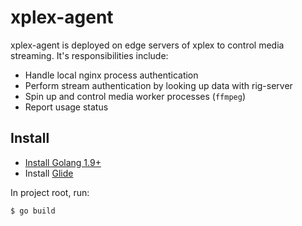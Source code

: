 # xplex-agent

xplex-agent is deployed on edge servers of xplex to control media streaming. It's responsibilities include:

- Handle local nginx process authentication
- Perform stream authentication by looking up data with rig-server
- Spin up and control media worker processes (`ffmpeg`)
- Report usage status

## Install

- [Install Golang 1.9+](https://golang.org/doc/install)
- Install [Glide](https://github.com/Masterminds/glide)

In project root, run:

```sh
$ go build
```
